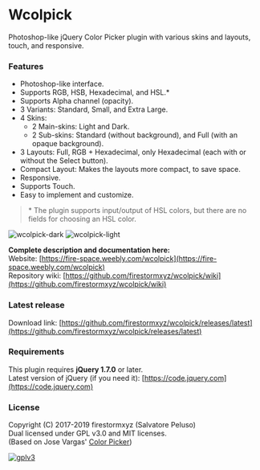 # Wcolpick
Photoshop-like jQuery Color Picker plugin with various skins and layouts, touch, and responsive.  

### Features
* Photoshop-like interface.  
* Supports RGB, HSB, Hexadecimal, and HSL.*  
* Supports Alpha channel (opacity).  
* 3 Variants: Standard, Small, and Extra Large.  
* 4 Skins:  
  * 2 Main-skins: Light and Dark.  
  * 2 Sub-skins: Standard (without background), and Full (with an opaque background).  
* 3 Layouts: Full, RGB + Hexadecimal, only Hexadecimal (each with or without the Select button).  
* Compact Layout: Makes the layouts more compact, to save space.  
* Responsive.  
* Supports Touch.  
* Easy to implement and customize.  

> \* The plugin supports input/output of HSL colors, but there are no fields for choosing an HSL color.  

![wcolpick-dark](https://cdn.jsdelivr.net/gh/firestormxyz/files@27/images/wcp-dark.png "Wcolpick Dark") 
![wcolpick-light](https://cdn.jsdelivr.net/gh/firestormxyz/files@27/images/wcp-light.png "Wcolpick Light")  

**Complete description and documentation here:**  
Website: [https://fire-space.weebly.com/wcolpick](https://fire-space.weebly.com/wcolpick)  
Repository wiki: [https://github.com/firestormxyz/wcolpick/wiki](https://github.com/firestormxyz/wcolpick/wiki)  

### Latest release
Download link: [https://github.com/firestormxyz/wcolpick/releases/latest](https://github.com/firestormxyz/wcolpick/releases/latest)  

### Requirements
This plugin requires **jQuery 1.7.0** or later.  
Latest version of jQuery (if you need it): [https://code.jquery.com](https://code.jquery.com)  


### License
Copyright (C) 2017-2019  firestormxyz (Salvatore Peluso)  
Dual licensed under GPL v3.0 and MIT licenses.  
(Based on Jose Vargas' [Color Picker](https://github.com/josedvq/colpick-jQuery-Color-Picker))  

[![gplv3](https://www.gnu.org/graphics/gplv3-88x31.png "Licensed under GPL v3.0")](https://github.com/firestormxyz/wcolpick/blob/master/LICENSE)
